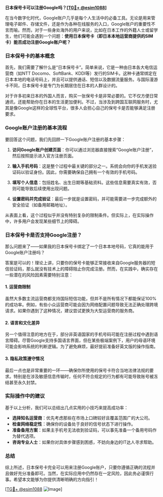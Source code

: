 **日本保号卡可以注册Google吗？[[TG💪+ @esim1088](https://t.me/s/esim1088)]**

在当今数字化时代，Google账户几乎是每个人生活中的必备工具。无论是用来管理电子邮件、存储文件，还是作为各种在线服务的入口，Google账户的重要性不言而喻。然而，对于一些身处海外的用户来说，比如在日本工作的外籍人士或留学生，他们可能会遇到一个问题：**使用日本保号卡（即日本本地运营商提供的SIM卡）能否成功注册Google账户呢？**

### 日本保号卡的基本概念

首先，我们需要了解什么是“日本保号卡”。简单来说，它是一种由日本各大电信运营商（如NTT Docomo、SoftBank、KDDI等）发行的SIM卡。这种卡通常绑定在日本本地的电话号码上，并且可以提供通话、短信以及数据流量服务。与国际漫游卡不同，日本保号卡是专门为长期居住在日本的人群设计的。

对于许多初来日本的外国人而言，购买一张保号卡是非常必要的。它不仅方便日常通讯，还能帮助你在日本的生活更加便利。不过，当涉及到跨国互联网服务时，尤其是像Google这样的全球性平台，很多人会担心自己的保号卡是否能够满足注册要求。

### Google账户注册的基本流程

要回答这个问题，我们先回顾一下Google账户注册的基本步骤：

1. **访问Google账户创建页面**：你可以通过浏览器直接搜索“Google账户注册”，然后按照提示进入官方注册页面。
   
2. **输入手机号码**：这是整个过程中最关键的部分之一。系统会向你的手机发送验证码以验证身份。因此，你需要确保自己拥有一个有效的手机号码。

3. **填写个人信息**：包括姓名、出生日期等基础资料。这些信息需要真实有效，否则可能导致后续使用出现问题。

4. **设置密码并完成验证**：最后一步就是设置密码，并可能需要进一步完成额外的安全验证（如备用邮箱地址）。

从表面上看，这个过程似乎并没有特别复杂的限制条件。但实际上，在实际操作中，许多用户会发现某些细节上的障碍。

### 日本保号卡是否支持Google注册？

那么问题来了——如果我的日本保号卡绑定了一个日本本地号码，它真的能用于Google账户注册吗？

答案是可以的！理论上讲，只要你的保号卡能够正常接收来自Google服务器的短信验证码，那么就没有技术上的障碍阻止你完成注册。然而，在实践中，确实存在一些潜在的风险因素需要特别注意：

#### 1. **运营商限制**
虽然大多数主流运营商都支持国际短信功能，但并不是所有情况下都能保证100%的成功率。例如，有些小众运营商可能会因为网络配置问题导致无法正确处理跨境请求。如果你遇到了这种情况，建议尝试更换为大型运营商的服务商。

#### 2. **语言和文化差异**
另一个值得注意的地方在于，部分非英语国家的手机号码可能在注册过程中遇到语言障碍。尽管Google支持多国语言界面，但在某些极端案例下，用户的母语环境可能会影响系统的判断逻辑。为了避免麻烦，最好提前准备好英文版的操作指南。

#### 3. **隐私政策遵守情况**
最后一点也是非常重要的一环——确保你所使用的保号卡符合当地法律法规的要求。特别是在涉及敏感信息传输时，任何不符合规定的行为都有可能导致账号被冻结甚至永久封禁。

### 实际操作中的建议

基于以上分析，我们可以总结出几点实用的小技巧来提高成功率：

- **选择知名运营商**：优先考虑那些在市场上口碑较好且覆盖范围广的大公司。
- **检查网络稳定性**：确保你的设备处于良好的信号状态下进行操作。
- **准备备用方案**：如果主手机号无法收到验证码，可以事先准备一个备用号码作为替代选项。
- **咨询专业人士**：如果你对具体步骤感到困惑，不妨向身边的IT达人寻求帮助。

### 总结

综上所述，日本保号卡完全可以用来注册Google账户，只要你遵循正确的流程并且做好充分准备即可。当然，在实际应用中仍然存在一定风险，因此务必谨慎行事。希望本文能够为你提供清晰明确的方向指引！

[[TG💪+ @esim1088](https://t.me/s/esim1088) ![Image](https://i.postimg.cc/4NQfJmqS/Snipaste-2025-05-13-00-14-12.png)]